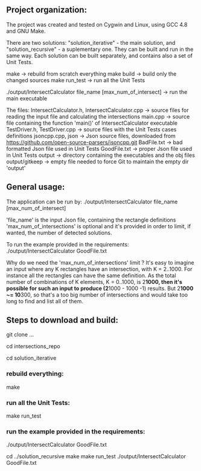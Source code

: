 Project organization:
---------------------

The project was created and tested on Cygwin and Linux, using GCC 4.8 and GNU Make.

There are two solutions: "solution_iterative" - the main solution, and "solution_recursive" - a suplementary one.
They can be built and run in the same way. Each solution can be built separately, and contains also a set of Unit Tests.

make			-> rebuild from scratch everything
make build		-> build only the changed sources
make run_test	-> run all the Unit Tests

./output/IntersectCalculator file_name [max_num_of_intersect]	-> run the main executable

The files:
IntersectCalculator.h, IntersectCalculator.cpp		-> source files for reading the input file and calculating the intersections
main.cpp											-> source file containing the function 'main()' of IntersectCalculator executable
TestDriver.h, TestDriver.cpp						-> source files with the Unit Tests cases definitions
jsoncpp.cpp, json									-> Json source files, downloaded from https://github.com/open-source-parsers/jsoncpp.git
BadFile.txt											-> bad formatted Json file used in Unit Tests
GoodFile.txt										-> proper Json file used in Unit Tests
output												-> directory containing the executables and the obj files
output/gitkeep										-> empty file needed to force Git to maintain the empty dir 'output'


General usage:
--------------

The application can be run by:
	./output/IntersectCalculator file_name [max_num_of_intersect]

'file_name' is the input Json file, containing the rectangle definitions
'max_num_of_intersections' is optional and it's provided in order to limit, if wanted, the number of detected solutions. 

To run the example provided in the requirements:
	./output/IntersectCalculator GoodFile.txt

Why do we need the 'max_num_of_intersections' limit ?
It's easy to imagine an input where any K rectangles have an intersection, with K = 2..1000. 
For instance all the rectangles can have the same definition. 
As the total number of combinations of K elements, K = 0..1000, is 2**1000, then it's possible 
for such an input to produce (2**1000 - 1000 -1)  results. But 2**1000 ~= 10**300, so that's
a too big number of intersections and would take too long to find and list all of them.


Steps to download and build:
----------------------------

git clone ... 

cd intersections_repo

cd solution_iterative

### rebuild everything:
make

### run all the Unit Tests:
make run_test

### run the example provided in the requirements:
./output/IntersectCalculator GoodFile.txt

cd ../solution_recursive
make
make run_test
./output/IntersectCalculator GoodFile.txt

